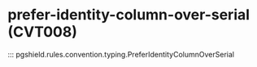 # prefer-identity-column-over-serial (CVT008)

::: pgshield.rules.convention.typing.PreferIdentityColumnOverSerial

